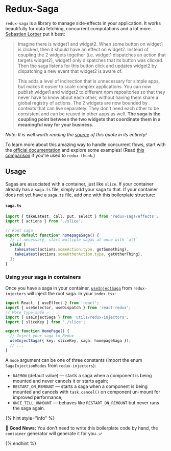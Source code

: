 # Redux-Saga

`redux-saga` is a library to manage side-effects in your application. It works beautifully for data fetching, concurrent computations and a lot more. [Sebastien Lorber](https://twitter.com/sebastienlorber) put it best:

> Imagine there is widget1 and widget2. When some button on widget1 is clicked, then it should have an effect on widget2. Instead of coupling the 2 widgets together (i.e. widget1 dispatches an action that targets widget2), widget1 only dispatches that its button was clicked. Then the saga listens for this button click and updates widget2 by dispatching a new event that widget2 is aware of.
>
> This adds a level of indirection that is unnecessary for simple apps, but makes it easier to scale complex applications. You can now publish widget1 and widget2 to different npm repositories so that they never have to know about each other, without having them share a global registry of actions. The 2 widgets are now bounded by contexts that can live separately. They don't need each other to be consistent and can be reused in other apps as well. **The saga is the coupling point between the two widgets that coordinate them in a meaningful way for your business.**

_Note: It is well worth reading the [source](https://stackoverflow.com/questions/34570758/why-do-we-need-middleware-for-async-flow-in-redux/34623840#34623840) of this quote in its entirety!_

To learn more about this amazing way to handle concurrent flows, start with the [official documentation](https://redux-saga.github.io/redux-saga) and explore some examples! (Read [this comparison](https://stackoverflow.com/questions/34930735/pros-cons-of-using-redux-saga-with-es6-generators-vs-redux-thunk-with-es7-async/34933395) if you're used to `redux-thunk`.)

## Usage

Sagas are associated with a container, just like `slice`. If your container already has a `saga.ts` file, simply add your saga to that. If your container does not yet have a `saga.ts` file, add one with this boilerplate structure:

#### `saga.ts`

```ts
import { takeLatest, call, put, select } from 'redux-saga/effects';
import { actions } from './slice';

// Root saga
export default function* homepageSaga() {
  // if necessary, start multiple sagas at once with `all`
  yield [
    takeLatest(actions.someAction.type, getSomething),
    takeLatest(actions.someOtherAction.type, getOtherThing),
  ];
}
```

### Using your saga in containers

Once you have a saga in your container, [`useInjectSaga`](https://github.com/react-boilerplate/redux-injectors/blob/master/docs/api.md#useinjectsaga) from `redux-injectors` will inject the root saga. In your `index.tsx`:

```ts
import React, { useEffect } from 'react';
import { useSelector, useDispatch } from 'react-redux';
// More type-safe ✅
import { useInjectSaga } from 'utils/redux-injectors';
import { sliceKey } from './slice';

export function HomePage() {
  // Inject your saga to Redux
  useInjectSaga({ key: sliceKey, saga: homepageSaga });
  // ...
}
```

A `mode` argument can be one of three constants (import the enum `SagaInjectionModes` from `redux-injectors`):

- `DAEMON` (default value) — starts a saga when a component is being mounted and never cancels it or starts again;
- `RESTART_ON_REMOUNT` — starts a saga when a component is being mounted
  and cancels with `task.cancel()` on component un-mount for improved performance;
- `ONCE_TILL_UNMOUNT` — behaves like `RESTART_ON_REMOUNT` but never runs the saga again.

{% hint style="info" %}

🎉 **Good News:** You don't need to write this boilerplate code by hand, the `container` generator will generate it for you. ✓

{% endhint %}
